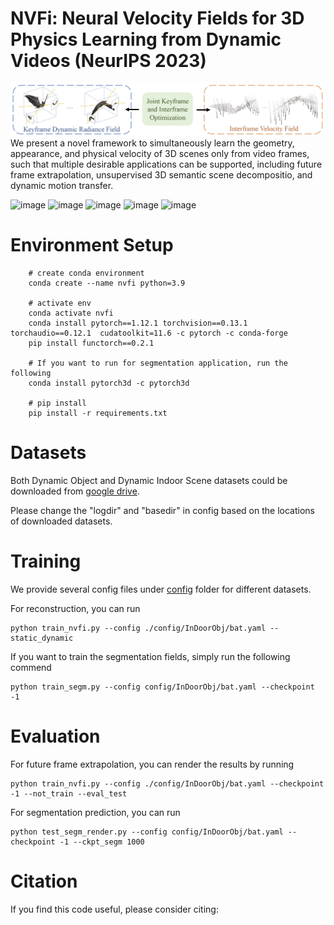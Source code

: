 # NVFi: Neural Velocity Fields for 3D Physics Learning from Dynamic Videos (NeurIPS 2023)

![image](images/overview.jpg)
We present a novel framework to simultaneously learn the geometry, appearance, and physical velocity of 3D scenes only from video frames, such that multiple desirable applications can be supported, including future frame extrapolation, unsupervised 3D semantic scene decompositio, and dynamic motion transfer.

![image](images/fallingball-extrap.gif)
![image](images/chessboard-extrap.gif)
![image](images/fan-seg.gif)
![image](images/chessboard-seg.gif)
![image](images/objtrans.gif)
# Environment Setup
```
    # create conda environment
    conda create --name nvfi python=3.9
    
    # activate env
    conda activate nvfi
    conda install pytorch==1.12.1 torchvision==0.13.1 torchaudio==0.12.1  cudatoolkit=11.6 -c pytorch -c conda-forge
    pip install functorch==0.2.1
    
    # If you want to run for segmentation application, run the following
    conda install pytorch3d -c pytorch3d

    # pip install 
    pip install -r requirements.txt

```
# Datasets
Both Dynamic Object and Dynamic Indoor Scene datasets could be downloaded from [google drive](https://drive.google.com/drive/folders/1je-JW64UvRJ2hmA6nzEKA7VGRIn4lAi6?usp=sharing). 

Please change the "logdir" and "basedir" in config based on the locations of downloaded datasets.

# Training
We provide several config files under [config](./config/) folder for different datasets.

For reconstruction, you can run
```
python train_nvfi.py --config ./config/InDoorObj/bat.yaml --static_dynamic 
```

If you want to train the segmentation fields, simply run the following commend
```
python train_segm.py --config config/InDoorObj/bat.yaml --checkpoint -1
```

# Evaluation
For future frame extrapolation, you can render the results by running
```
python train_nvfi.py --config ./config/InDoorObj/bat.yaml --checkpoint -1 --not_train --eval_test
```

For segmentation prediction, you can run
```
python test_segm_render.py --config config/InDoorObj/bat.yaml --checkpoint -1 --ckpt_segm 1000
```


# Citation
If you find this code useful, please consider citing:

